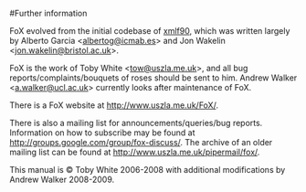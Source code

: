 #Further information

FoX evolved from the initial codebase of [xmlf90](http://lcdx00.wm.lc.ehu.es/ag/xml/),
which was written largely by Alberto Garcia <<albertog@icmab.es>> and Jon Wakelin <<jon.wakelin@bristol.ac.uk>>.

FoX is the work of Toby White <<tow@uszla.me.uk>>, and all bug reports/complaints/bouquets of roses should be sent to him. Andrew Walker <<a.walker@ucl.ac.uk>> currently looks after maintenance of FoX.

There is a FoX website at <http://www.uszla.me.uk/FoX/>.

There is also a mailing list for announcements/queries/bug reports. Information on how to subscribe may be found at <http://groups.google.com/group/fox-discuss/>. The archive of an older mailing list can be found at <http://www.uszla.me.uk/pipermail/fox/>.

This manual is &copy; Toby White 2006-2008 with additional modifications by Andrew Walker 2008-2009.

